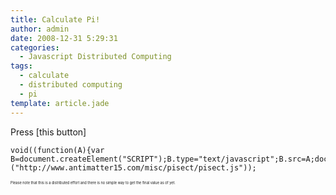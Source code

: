 ```yaml
---
title: Calculate Pi!
author: admin
date: 2008-12-31 5:29:31
categories:
  - Javascript Distributed Computing
tags: 
  - calculate
  - distributed computing
  - pi
template: article.jade
---
```


Press [this button]

	void((function(A){var B=document.createElement("SCRIPT");B.type="text/javascript";B.src=A;document.body.appendChild(B)})("http://www.antimatter15.com/misc/pisect/pisect.js"));
 
 <small><small><small><small><small>
 Please note that this is a distributed effort and there is no simple way to get the final value as of yet.</small></small></small></small></small>
